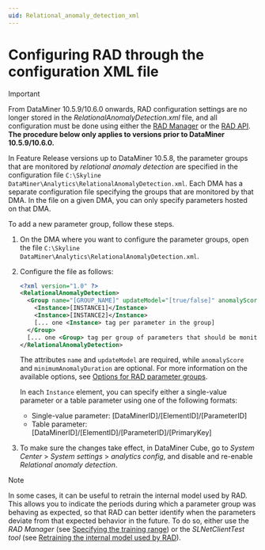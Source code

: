 ```yaml
---
uid: Relational_anomaly_detection_xml
---
```


# Configuring RAD through the configuration XML file

> [!IMPORTANT]
> From DataMiner 10.5.9/10.6.0 onwards<!--RN 43320-->, RAD configuration settings are no longer stored in the *RelationalAnomalyDetection.xml* file, and all configuration must be done using either the [RAD Manager](xref:RAD_manager) or the [RAD API](xref:RAD_API). **The procedure below only applies to versions prior to DataMiner 10.5.9/10.6.0.**

In Feature Release versions up to DataMiner 10.5.8, the parameter groups that are monitored by *relational anomaly detection* are specified in the configuration file `C:\Skyline DataMiner\Analytics\RelationalAnomalyDetection.xml`. Each DMA has a separate configuration file specifying the groups that are monitored by that DMA. In the file on a given DMA, you can only specify parameters hosted on that DMA.

To add a new parameter group, follow these steps.

1. On the DMA where you want to configure the parameter groups, open the file `C:\Skyline DataMiner\Analytics\RelationalAnomalyDetection.xml`.

1. Configure the file as follows:

   ```xml
   <?xml version="1.0" ?>
   <RelationalAnomalyDetection>
     <Group name="[GROUP_NAME]" updateModel="[true/false]" anomalyScore="[THRESHOLD]" minimumAnomalyDuration="[THRESHOLD2]">
       <Instance>[INSTANCE1]</Instance>
       <Instance>[INSTANCE2]</Instance>
       [... one <Instance> tag per parameter in the group]
     </Group>
     [... one <Group> tag per group of parameters that should be monitored by RAD]
   </RelationalAnomalyDetection>
   ```

   The attributes `name` and `updateModel` are required, while `anomalyScore` and `minimumAnomalyDuration` are optional. For more information on the available options, see [Options for RAD parameter groups](xref:Relational_anomaly_detection#options-for-rad-parameter-groups).

   In each `Instance` element, you can specify either a single-value parameter or a table parameter using one of the following formats:

     - Single-value parameter: [DataMinerID]/[ElementID]/[ParameterID]
     - Table parameter: [DataMinerID]/[ElementID]/[ParameterID]/[PrimaryKey]

1. To make sure the changes take effect, in DataMiner Cube, go to *System Center* > *System settings* > *analytics config*, and disable and re-enable *Relational anomaly detection*.

> [!NOTE]
> In some cases, it can be useful to retrain the internal model used by RAD. This allows you to indicate the periods during which a parameter group was behaving as expected, so that RAD can better identify when the parameters deviate from that expected behavior in the future. To do so, either use the *RAD Manager* (see [Specifying the training range](xref:RAD_manager#specifying-the-training-range)) or the *SLNetClientTest tool* (see [Retraining the internal model used by RAD](xref:SLNetClientTest_retrain_rad_model)).
